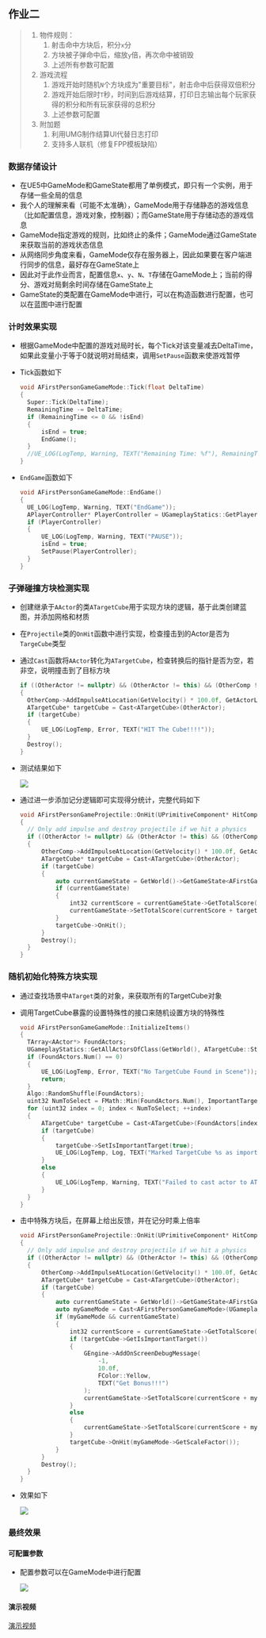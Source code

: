 ## 作业二

> 1. 物件规则：
>    1. 射击命中方块后，积分`x`分
>    2. 方块被子弹命中后，缩放`y`倍，再次命中被销毁
>    3. 上述所有参数可配置
> 2. 游戏流程
>    1. 游戏开始时随机`N`个方块成为"重要目标"，射击命中后获得双倍积分
>    2. 游戏开始后限时`T`秒，时间到后游戏结算，打印日志输出每个玩家获得的积分和所有玩家获得的总积分
>    3. 上述参数可配置
> 3. 附加题
>    1. 利用UMG制作结算UI代替日志打印
>    2. 支持多人联机（修复FPP模板缺陷）

### 数据存储设计

- 在UE5中GameMode和GameState都用了单例模式，即只有一个实例，用于存储一些全局的信息
- 我个人的理解来看（可能不太准确），GameMode用于存储静态的游戏信息（比如配置信息，游戏对象，控制器）；而GameState用于存储动态的游戏信息
- GameMode指定游戏的规则，比如终止的条件；GameMode通过GameState来获取当前的游戏状态信息
- 从网络同步角度来看，GameMode仅存在服务器上，因此如果要在客户端进行同步的信息，最好存在GameState上
- 因此对于此作业而言，配置信息`x`、`y`、`N`、`T`存储在GameMode上；当前的得分、游戏对局剩余时间存储在GameState上
- GameState的类配置在GameMode中进行，可以在构造函数进行配置，也可以在蓝图中进行配置

### 计时效果实现

- 根据GameMode中配置的游戏对局时长，每个Tick对该变量减去DeltaTime，如果此变量小于等于0就说明对局结束，调用`SetPause`函数来使游戏暂停

- Tick函数如下

  ```c++
  void AFirstPersonGameGameMode::Tick(float DeltaTime)
  {
  	Super::Tick(DeltaTime);
  	RemainingTime -= DeltaTime;
  	if (RemainingTime <= 0 && !isEnd)
  	{
  		isEnd = true;
  		EndGame();
  	}
  	//UE_LOG(LogTemp, Warning, TEXT("Remaining Time: %f"), RemainingTime);
  }
  ```

- `EndGame`函数如下

  ```c++
  void AFirstPersonGameGameMode::EndGame()
  {
  	UE_LOG(LogTemp, Warning, TEXT("EndGame"));
  	APlayerController* PlayerController = UGameplayStatics::GetPlayerController(GetWorld(), 0);
  	if (PlayerController)
  	{
  		UE_LOG(LogTemp, Warning, TEXT("PAUSE"));
  		isEnd = true;
  		SetPause(PlayerController);
  	}
  }
  ```

### 子弹碰撞方块检测实现

- 创建继承于`AActor`的类`ATargetCube`用于实现方块的逻辑，基于此类创建蓝图，并添加网格和材质

- 在`Projectile`类的`OnHit`函数中进行实现，检查撞击到的Actor是否为`TargeCube`类型

- 通过`Cast`函数将`AActor`转化为`ATargetCube`，检查转换后的指针是否为空，若非空，说明撞击到了目标方块

  ```c++
  if ((OtherActor != nullptr) && (OtherActor != this) && (OtherComp != nullptr) && OtherComp->IsSimulatingPhysics())
  {
  	OtherComp->AddImpulseAtLocation(GetVelocity() * 100.0f, GetActorLocation());
  	ATargetCube* targetCube = Cast<ATargetCube>(OtherActor);
  	if (targetCube)
  	{
  		UE_LOG(LogTemp, Error, TEXT("HIT The Cube!!!!"));
  	}
  	Destroy();
  }
  ```

- 测试结果如下

  <img src="../Images/Assignment2/HitCubeDetection.png">

- 通过进一步添加记分逻辑即可实现得分统计，完整代码如下

  ```c++
  void AFirstPersonGameProjectile::OnHit(UPrimitiveComponent* HitComp, AActor* OtherActor, UPrimitiveComponent* OtherComp, FVector NormalImpulse, const FHitResult& Hit)
  {
  	// Only add impulse and destroy projectile if we hit a physics
  	if ((OtherActor != nullptr) && (OtherActor != this) && (OtherComp != nullptr) && OtherComp->IsSimulatingPhysics())
  	{
  		OtherComp->AddImpulseAtLocation(GetVelocity() * 100.0f, GetActorLocation());
  		ATargetCube* targetCube = Cast<ATargetCube>(OtherActor);
  		if (targetCube)
  		{
  			auto currentGameState = GetWorld()->GetGameState<AFirstGameStateBase>();
  			if (currentGameState)
  			{
  				int32 currentScore = currentGameState->GetTotalScore();
  				currentGameState->SetTotalScore(currentScore + targetCube->Points);
  			}
  			targetCube->OnHit();
  		}
  		Destroy();
  	}
  }
  ```


### 随机初始化特殊方块实现

- 通过查找场景中`ATarget`类的对象，来获取所有的TargetCube对象

- 调用TargetCube暴露的设置特殊性的接口来随机设置方块的特殊性

  ```c++
  void AFirstPersonGameGameMode::InitializeItems()
  {
  	TArray<AActor*> FoundActors;
  	UGameplayStatics::GetAllActorsOfClass(GetWorld(), ATargetCube::StaticClass(), FoundActors);
  	if (FoundActors.Num() == 0)
  	{
  		UE_LOG(LogTemp, Error, TEXT("No TargetCube Found in Scene"));
  		return;
  	}
  	Algo::RandomShuffle(FoundActors);
  	uint32 NumToSelect = FMath::Min(FoundActors.Num(), ImportantTargetCount);
  	for (uint32 index = 0; index < NumToSelect; ++index)
  	{
  		ATargetCube* targetCube = Cast<ATargetCube>(FoundActors[index]);
  		if (targetCube)
  		{
  			targetCube->SetIsImportantTarget(true);
  			UE_LOG(LogTemp, Log, TEXT("Marked TargetCube %s as important."), *targetCube->GetName());
  		}
  		else
  		{
  			UE_LOG(LogTemp, Warning, TEXT("Failed to cast actor to ATargetCube."));
  		}
  	}
  }
  ```

- 击中特殊方块后，在屏幕上给出反馈，并在记分时乘上倍率

  ```c++
  void AFirstPersonGameProjectile::OnHit(UPrimitiveComponent* HitComp, AActor* OtherActor, UPrimitiveComponent* OtherComp, FVector NormalImpulse, const FHitResult& Hit)
  {
  	// Only add impulse and destroy projectile if we hit a physics
  	if ((OtherActor != nullptr) && (OtherActor != this) && (OtherComp != nullptr) && OtherComp->IsSimulatingPhysics())
  	{
  		OtherComp->AddImpulseAtLocation(GetVelocity() * 100.0f, GetActorLocation());
  		ATargetCube* targetCube = Cast<ATargetCube>(OtherActor);
  		if (targetCube)
  		{
  			auto currentGameState = GetWorld()->GetGameState<AFirstGameStateBase>();
  			auto myGameMode = Cast<AFirstPersonGameGameMode>(UGameplayStatics::GetGameMode(GetWorld()));
  			if (myGameMode && currentGameState)
  			{
  				int32 currentScore = currentGameState->GetTotalScore();
  				if (targetCube->GetIsImportantTarget())
  				{
  					GEngine->AddOnScreenDebugMessage(
  						-1,
  						10.0f,
  						FColor::Yellow,
  						TEXT("Get Bonus!!!")
  					);
  					currentGameState->SetTotalScore(currentScore + myGameMode->GetPointsPerHit() * myGameMode->GetBonusMagnification());
  				}
  				else
  				{
  					currentGameState->SetTotalScore(currentScore + myGameMode->GetPointsPerHit());
  				}
  				targetCube->OnHit(myGameMode->GetScaleFactor());
  			}
  		}
  		Destroy();
  	}
  }
  ```

- 效果如下

  <img src="../Images/Assignment2/bonus.png">

### 最终效果

#### 可配置参数

- 配置参数可以在GameMode中进行配置

  <img src="../Images/Assignment2/GameConfig.png">

#### 演示视频

[演示视频](https://www.bilibili.com/video/BV1tqBdYzEhU/?spm_id_from=333.1387.homepage.video_card.click&vd_source=f28fc22dbf394cb6fdd5be80549f3a11)

